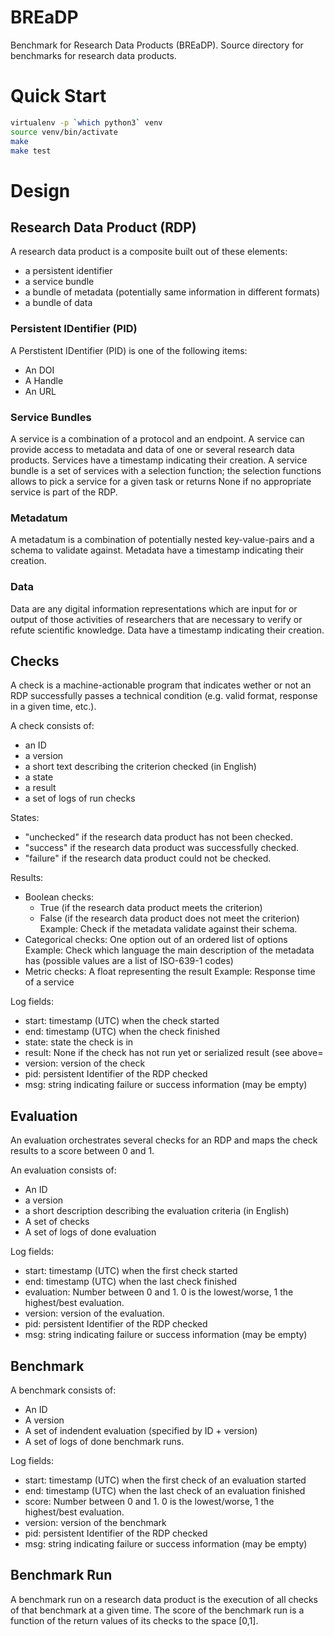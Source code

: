 # BREaDP

Benchmark for Research Data Products (BREaDP).
Source directory for benchmarks for research data products.

# Quick Start

```bash
virtualenv -p `which python3` venv
source venv/bin/activate
make
make test
```

# Design

## Research Data Product (RDP)

A research data product is a composite built out of these elements:
* a persistent identifier
* a service bundle
* a bundle of metadata (potentially same information in different formats)
* a bundle of data

### Persistent IDentifier (PID)
A Perstistent IDentifier (PID) is one of the following items:
* An DOI
* A Handle
* An URL

### Service Bundles
A service is a combination of a protocol and an endpoint.
A service can provide access to metadata and data of one or several research data products.
Services have a timestamp indicating their creation.
A service bundle is a set of services with a selection function;
the selection functions allows to pick a service for a given task or returns None if
no appropriate service is part of the RDP.

### Metadatum
A metadatum is a combination of potentially nested key-value-pairs and a schema to validate against.
Metadata have a timestamp indicating their creation.

### Data
Data are any digital information representations which are input for or output of those activities of researchers that are necessary to verify or refute scientific knowledge.
Data have a timestamp indicating their creation.

## Checks
A check is a machine-actionable program that indicates wether or not an RDP successfully passes a technical condition (e.g. valid format, response in a given time, etc.).

A check consists of:
* an ID
* a version
* a short text describing the criterion checked (in English)
* a state
* a result
* a set of logs of run checks

States:
* "unchecked" if the research data product has not been checked.
* "success" if the research data product was successfully checked. 
* "failure" if the research data product could not be checked. 

Results:
* Boolean checks:
    * True (if the research data product meets the criterion)
    * False (if the research data product does not meet the criterion)
  Example: Check if the metadata validate against their schema.
* Categorical checks: One option out of an ordered list of options
  Example: Check which language the main description of the metadata has (possible values
  are a list of ISO-639-1 codes)
* Metric checks: A float representing the  result
  Example: Response time of a service

Log fields:
* start: timestamp (UTC) when the check started
* end: timestamp (UTC) when the check finished
* state: state the check is in 
* result: None if the check has not run yet or serialized result (see above=
* version: version of the check
* pid: persistent Identifier of the RDP checked
* msg: string indicating failure or success information (may be empty)

## Evaluation
An evaluation orchestrates several checks for an RDP and maps the check results to a score between 0 and 1.

An evaluation consists of:
* An ID
* a version
* a short description describing the evaluation criteria (in English)
* A set of checks
* A set of logs of done evaluation

Log fields:
* start: timestamp (UTC) when the first check started
* end: timestamp (UTC) when the last check finished
* evaluation: Number between 0 and 1. 0 is the lowest/worse, 1 the highest/best evaluation.
* version: version of the evaluation.
* pid: persistent Identifier of the RDP checked
* msg: string indicating failure or success information (may be empty)

## Benchmark

A benchmark consists of:
* An ID
* A version
* A set of indendent evaluation (specified by ID + version)
* A set of logs of done benchmark runs.

Log fields:
* start: timestamp (UTC) when the first check of an evaluation started
* end: timestamp (UTC) when the last check of an evaluation finished
* score: Number between 0 and 1. 0 is the lowest/worse, 1 the highest/best evaluation.
* version: version of the benchmark
* pid: persistent Identifier of the RDP checked
* msg: string indicating failure or success information (may be empty)


## Benchmark Run
A benchmark run on a research data product is the execution of all checks of that benchmark at a given time.
The score of the benchmark run is a function of the return values of its checks to the space [0,1].
